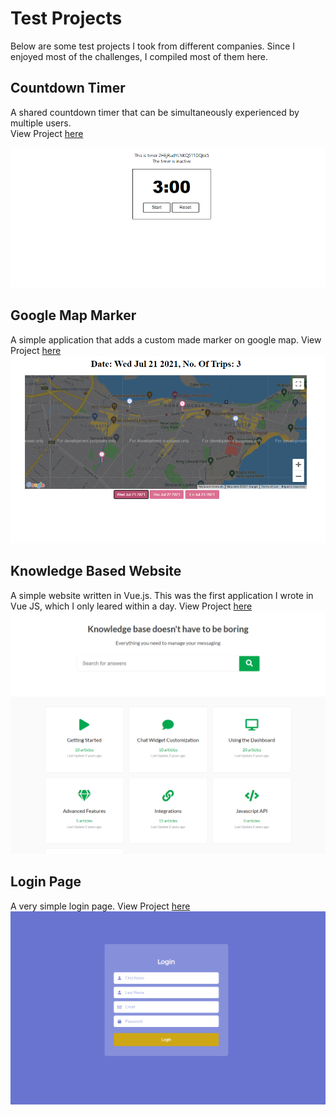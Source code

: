 # Test Projects
Below are some test projects I took from different companies. Since I enjoyed most of the challenges, I compiled most of them here.

## Countdown Timer  
A shared countdown timer that can be simultaneously experienced by multiple users.  
View Project [here](https://github.com/deejaygeroso/countdown)  

![App Screenshot](https://github.com/deejaygeroso/countdown/blob/main/public/screenshot.png)

## Google Map Marker  
A simple application that adds a custom made marker on google map.
View Project [here](https://github.com/deejaygeroso/liftango-testapp)  
![App Screenshot](https://github.com/deejaygeroso/liftango-testapp/blob/master/public/screenshot.png)  

## Knowledge Based Website  
A simple website written in Vue.js. This was the first application I wrote in Vue JS, which I only leared within a day.
View Project [here](https://github.com/deejaygeroso/knowledge-base-website)  
![App Screenshot](https://github.com/deejaygeroso/knowledge-base-website/blob/master/public/screenshot1.png)  

## Login Page  
A very simple login page.
View Project [here](https://github.com/deejaygeroso/login-page)  
![App Screenshot](https://github.com/deejaygeroso/login-page/blob/master/public/assets/images/screenshot.png)  
